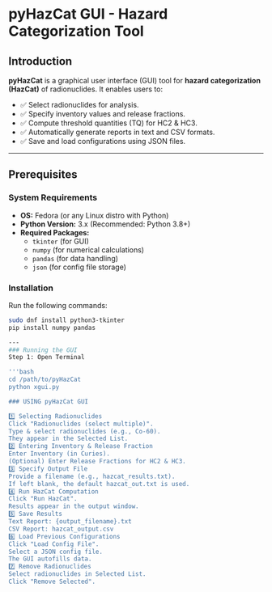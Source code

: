 # pyHazCat GUI - Hazard Categorization Tool

## Introduction
**pyHazCat** is a graphical user interface (GUI) tool for **hazard categorization (HazCat)** of radionuclides. It enables users to:
- ✅ Select radionuclides for analysis.
- ✅ Specify inventory values and release fractions.
- ✅ Compute threshold quantities (TQ) for HC2 & HC3.
- ✅ Automatically generate reports in text and CSV formats.
- ✅ Save and load configurations using JSON files.

---

## Prerequisites

### System Requirements
- **OS:** Fedora (or any Linux distro with Python)
- **Python Version:** 3.x (Recommended: Python 3.8+)
- **Required Packages:**  
  - `tkinter` (for GUI)  
  - `numpy` (for numerical calculations)  
  - `pandas` (for data handling)  
  - `json` (for config file storage)  

### Installation
Run the following commands:
```bash
sudo dnf install python3-tkinter
pip install numpy pandas

---
### Running the GUI
Step 1: Open Terminal

'''bash
cd /path/to/pyHazCat
python xgui.py

### USING pyHazCat GUI

1️⃣ Selecting Radionuclides
Click "Radionuclides (select multiple)".
Type & select radionuclides (e.g., Co-60).
They appear in the Selected List.
2️⃣ Entering Inventory & Release Fraction
Enter Inventory (in Curies).
(Optional) Enter Release Fractions for HC2 & HC3.
3️⃣ Specify Output File
Provide a filename (e.g., hazcat_results.txt).
If left blank, the default hazcat_out.txt is used.
4️⃣ Run HazCat Computation
Click "Run HazCat".
Results appear in the output window.
5️⃣ Save Results
Text Report: {output_filename}.txt
CSV Report: hazcat_output.csv
6️⃣ Load Previous Configurations
Click "Load Config File".
Select a JSON config file.
The GUI autofills data.
7️⃣ Remove Radionuclides
Select radionuclides in Selected List.
Click "Remove Selected".

